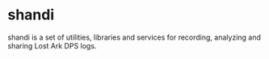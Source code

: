 # shandi

shandi is a set of utilities, libraries and services for recording, analyzing and sharing Lost Ark DPS logs.